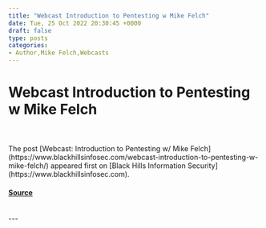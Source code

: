 ```yaml
---
title: "Webcast Introduction to Pentesting w Mike Felch"
date: Tue, 25 Oct 2022 20:30:45 +0000
draft: false
type: posts
categories: 
- Author,Mike Felch,Webcasts
---
```

# Webcast Introduction to Pentesting w Mike Felch

<br/>

<br/>
The post [Webcast: Introduction to Pentesting w/ Mike Felch](https://www.blackhillsinfosec.com/webcast-introduction-to-pentesting-w-mike-felch/) appeared first on [Black Hills Information Security](https://www.blackhillsinfosec.com).

#### [Source](https://www.blackhillsinfosec.com/webcast-introduction-to-pentesting-w-mike-felch/)

<br/>
---
